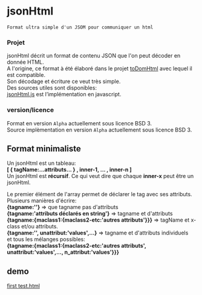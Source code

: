 # jsonHtml  

    Format ultra simple d'un JSOM pour communiquer un html  
    
### Projet 

jsonHtml décrit un format de contenu JSON que l'on peut décoder en donnée HTML.   
A l'origine, ce format à été élaboré dans le projet [toDomHtml](https://github.com/Prismalide/toDomHtml) avec lequel il est compatible.   
Son décodage et écriture ce veut très simple.   
Des sources utiles sont disponibles:   
[jsonHtml.js](js/src/) est l’implémentation en javascript.    

### version/licence
Format en version `Alpha` actuellement sous licence BSD 3.   
Source implèmentation  en version `Alpha` actuellement sous licence BSD 3.   
## Format minimaliste
Un jsonHtml est un tableau:   
**[ { tagName:...attributs... } , inner-1, ... , inner-n ]**     
Un jsonHtml est **récursif**. Ce qui veut dire que chaque **inner-x** peut être un jsonHtml.   

Le premier élément de l'array permet de déclarer le tag avec ses attributs.  
Plusieurs manières d'écrire:  
**{tagname:''}** => que tagname pas d'attributs  
**{tagname:'attributs déclarés en string'}** => tagname et d'attributs  
**{tagname:{maclass1:{maclass2-etc:'autres attributs'}}}** => tagName et x-class et/ou attributs.   
**{tagname:'', unattribut:'values',...}** => tagname et d'attributs individuels  
et tous les mélanges possibles:  
**{tagname:{maclass1:{maclass2-etc:'autres attributs', unattribut:'values',..., n_attribut:'values'}}}**   

## demo  
[first test.html](src/use/samples)    
